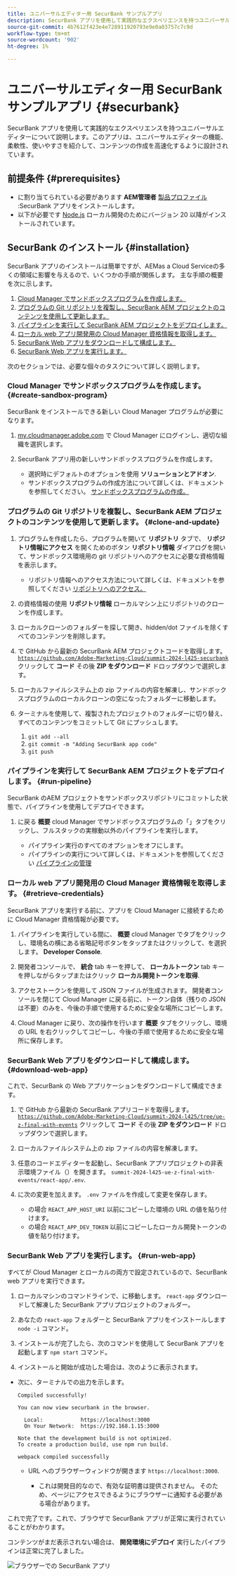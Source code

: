 ```yaml
---
title: ユニバーサルエディター用 SecurBank サンプルアプリ
description: SecurBank アプリを使用して実践的なエクスペリエンスを持つユニバーサルエディターについて説明します。このアプリは、ユニバーサルエディターの機能、柔軟性、使いやすさを紹介して、コンテンツの作成を高速化するように設計されています。
source-git-commit: 4b7612f423e4e728911920793e9e0a03757c7c9d
workflow-type: tm+mt
source-wordcount: '902'
ht-degree: 1%

---
```



# ユニバーサルエディター用 SecurBank サンプルアプリ {#securbank}

SecurBank アプリを使用して実践的なエクスペリエンスを持つユニバーサルエディターについて説明します。このアプリは、ユニバーサルエディターの機能、柔軟性、使いやすさを紹介して、コンテンツの作成を高速化するように設計されています。

## 前提条件 {#prerequisites}

* に割り当てられている必要があります **AEM管理者** [製品プロファイル](/help/journey-onboarding/assign-profiles-aem.md) :SecurBank アプリをインストールします。
* 以下が必要です [Node.js](https://nodejs.org) ローカル開発のためにバージョン 20 以降がインストールされています。

## SecurBank のインストール {#installation}

SecurBank アプリのインストールは簡単ですが、AEMas a Cloud Serviceの多くの領域に影響を与えるので、いくつかの手順が関係します。 主な手順の概要を次に示します。

1. [Cloud Manager でサンドボックスプログラムを作成します。](#create-sandbox-program)
1. [プログラムの Git リポジトリを複製し、SecurBank AEM プロジェクトのコンテンツを使用して更新します。](#clone-and-update)
1. [パイプラインを実行して SecurBank AEM プロジェクトをデプロイします。](#run-pipeline)
1. [ローカル web アプリ開発用の Cloud Manager 資格情報を取得します。](#retrieve-credentials)
1. [SecurBank Web アプリをダウンロードして構成します。](#download-web-app)
1. [SecurBank Web アプリを実行します。](#run-web-app)

次のセクションでは、必要な個々のタスクについて詳しく説明します。

### Cloud Manager でサンドボックスプログラムを作成します。 {#create-sandbox-program}

SecurBank をインストールできる新しい Cloud Manager プログラムが必要になります。

1. [my.cloudmanager.adobe.com](https://my.cloudmanager.adobe.com/) で Cloud Manager にログインし、適切な組織を選択します。

1. SecurBank アプリ用の新しいサンドボックスプログラムを作成します。

   * 選択時にデフォルトのオプションを使用 **ソリューションとアドオン**.
   * サンドボックスプログラムの作成方法について詳しくは、ドキュメントを参照してください。 [サンドボックスプログラムの作成。](/help/implementing/cloud-manager/getting-access-to-aem-in-cloud/creating-sandbox-programs.md)

### プログラムの Git リポジトリを複製し、SecurBank AEM プロジェクトのコンテンツを使用して更新します。 {#clone-and-update}

1. プログラムを作成したら、プログラムを開いて **リポジトリ** タブで、 **リポジトリ情報にアクセス** を開くためのボタン **リポジトリ情報** ダイアログを開いて、サンドボックス環境用の git リポジトリへのアクセスに必要な資格情報を表示します。

   * リポジトリ情報へのアクセス方法について詳しくは、ドキュメントを参照してください [リポジトリへのアクセス。](/help/implementing/cloud-manager/managing-code/accessing-repos.md)

1. の資格情報の使用 **リポジトリ情報** ローカルマシン上にリポジトリのクローンを作成します。

1. ローカルクローンのフォルダーを探して開き、hidden/dot ファイルを除くすべてのコンテンツを削除します。

1. で GitHub から最新の SecurBank AEM プロジェクトコードを取得します。 [`https://github.com/Adobe-Marketing-Cloud/summit-2024-l425-securbank`](https://github.com/Adobe-Marketing-Cloud/summit-2024-l425-securbank) クリックして **コード** その後 **ZIP をダウンロード** ドロップダウンで選択します。

1. ローカルファイルシステム上の zip ファイルの内容を解凍し、サンドボックスプログラムのローカルクローンの空になったフォルダーに移動します。

1. ターミナルを使用して、複製されたプロジェクトのフォルダーに切り替え、すべてのコンテンツをコミットして Git にプッシュします。

   1. `git add --all`
   1. `git commit -m "Adding SecurBank app code"`
   1. `git push`

### パイプラインを実行して SecurBank AEM プロジェクトをデプロイします。 {#run-pipeline}

SecurBank のAEM プロジェクトをサンドボックスリポジトリにコミットした状態で、パイプラインを使用してデプロイできます。

1. に戻る **概要** cloud Manager でサンドボックスプログラムの「」タブをクリックし、フルスタックの実稼動以外のパイプラインを実行します。

   * パイプライン実行のすべてのオプションをオフにします。
   * パイプラインの実行について詳しくは、ドキュメントを参照してください [パイプラインの管理](/help/implementing/cloud-manager/configuring-pipelines/managing-pipelines.md#running-pipelines)

### ローカル web アプリ開発用の Cloud Manager 資格情報を取得します。 {#retrieve-credentials}

SecurBank アプリを実行する前に、アプリを Cloud Manager に接続するために Cloud Manager 資格情報が必要です。

1. パイプラインを実行している間に、 **概要** cloud Manager でタブをクリックし、環境名の横にある省略記号ボタンをタップまたはクリックして、を選択します。 **Developer Console**.

1. 開発者コンソールで、 **統合** tab キーを押して、 **ローカルトークン** tab キーを押しながらタップまたはクリック **ローカル開発トークンを取得**.

1. アクセストークンを使用して JSON ファイルが生成されます。 開発者コンソールを閉じて Cloud Manager に戻る前に、トークン自体（残りの JSON は不要）のみを、今後の手順で使用するために安全な場所にコピーします。

1. Cloud Manager に戻り、次の操作を行います **概要** タブをクリックし、環境の URL を右クリックしてコピーし、今後の手順で使用するために安全な場所に保存します。

### SecurBank Web アプリをダウンロードして構成します。 {#download-web-app}

これで、SecurBank の Web アプリケーションをダウンロードして構成できます。

1. で GitHub から最新の SecurBank アプリコードを取得します。 [`https://github.com/Adobe-Marketing-Cloud/summit-2024-l425/tree/ue-z-final-with-events`](https://github.com/Adobe-Marketing-Cloud/summit-2024-l425/tree/ue-z-final-with-events) クリックして **コード** その後 **ZIP をダウンロード** ドロップダウンで選択します。

1. ローカルファイルシステム上の zip ファイルの内容を解凍します。

1. 任意のコードエディターを起動し、SecurBank アプリプロジェクトの非表示環境ファイル（）を開きます。 `summit-2024-l425-ue-z-final-with-events/react-app/.env`.

1. に次の変更を加えます。 `.env` ファイルを作成して変更を保存します。

   * の場合 `REACT_APP_HOST_URI` 以前にコピーした環境の URL の値を貼り付けます。
   * の場合 `REACT_APP_DEV_TOKEN` 以前にコピーしたローカル開発トークンの値を貼り付けます。

### SecurBank Web アプリを実行します。 {#run-web-app}

すべてが Cloud Manager とローカルの両方で設定されているので、SecurBank web アプリを実行できます。

1. ローカルマシンのコマンドラインで、に移動します。 `react-app` ダウンロードして解凍した SecurBank アプリプロジェクトのフォルダー。

1. あなたの `react-app` フォルダーと SecurBank アプリをインストールします `node -i` コマンド。

1. インストールが完了したら、次のコマンドを使用して SecurBank アプリを起動します `npm start` コマンド。

1. インストールと開始が成功した場合は、次のように表示されます。

* 次に、ターミナルでの出力を示します。

  ```text
  Compiled successfully!
  
  You can now view securbank in the browser.
  
    Local:            https://localhost:3000
    On Your Network:  https://192.168.1.15:3000
  
  Note that the development build is not optimized.
  To create a production build, use npm run build.
  
  webpack compiled successfully
  ```

   * URL へのブラウザーウィンドウが開きます `https://localhost:3000`.

      * これは開発目的なので、有効な証明書は提供されません。 そのため、ページにアクセスできるようにブラウザーに通知する必要がある場合があります。

これで完了です。これで、ブラウザで SecurBank アプリが正常に実行されていることがわかります。

コンテンツがまだ表示されない場合は、 **開発環境にデプロイ** 実行したパイプラインは正常に完了しました。

![ブラウザーでの SecurBank アプリ](assets/securbank.png)
